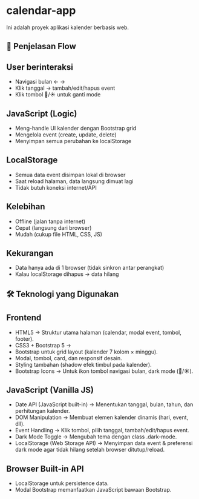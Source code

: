 # calendar-app
Ini adalah proyek aplikasi kalender berbasis web.

## 🔄 Penjelasan Flow

## User berinteraksi
- Navigasi bulan ← →
- Klik tanggal → tambah/edit/hapus event
- Klik tombol 🌙/☀️ untuk ganti mode

## JavaScript (Logic)
- Meng-handle UI kalender dengan Bootstrap grid
- Mengelola event (create, update, delete)
- Menyimpan semua perubahan ke localStorage

## LocalStorage
- Semua data event disimpan lokal di browser
- Saat reload halaman, data langsung dimuat lagi
- Tidak butuh koneksi internet/API
  
## Kelebihan
- Offline (jalan tanpa internet)
- Cepat (langsung dari browser)
- Mudah (cukup file HTML, CSS, JS)

## Kekurangan
- Data hanya ada di 1 browser (tidak sinkron antar perangkat)
- Kalau localStorage dihapus → data hilang

## 🛠️ Teknologi yang Digunakan
## Frontend
- HTML5 → Struktur utama halaman (calendar, modal event, tombol, footer).
- CSS3 + Bootstrap 5 →
- Bootstrap untuk grid layout (kalender 7 kolom × minggu).
- Modal, tombol, card, dan responsif desain.
- Styling tambahan (shadow efek timbul pada kalender).
- Bootstrap Icons → Untuk ikon tombol navigasi bulan, dark mode (🌙/☀️).

## JavaScript (Vanilla JS)
- Date API (JavaScript built-in) → Menentukan tanggal, bulan, tahun, dan perhitungan kalender.
- DOM Manipulation → Membuat elemen kalender dinamis (hari, event, dll).
- Event Handling → Klik tombol, pilih tanggal, tambah/edit/hapus event.
- Dark Mode Toggle → Mengubah tema dengan class .dark-mode.
- LocalStorage (Web Storage API) → Menyimpan data event & preferensi dark mode agar tidak hilang setelah browser ditutup/reload.
  
## Browser Built-in API
- LocalStorage untuk persistence data.
- Modal Bootstrap memanfaatkan JavaScript bawaan Bootstrap.
